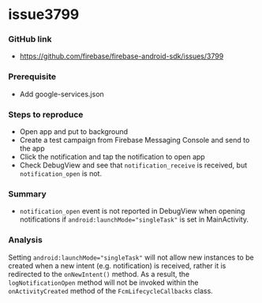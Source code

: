 # issue3799
### GitHub link
- https://github.com/firebase/firebase-android-sdk/issues/3799
### Prerequisite
- Add google-services.json
### Steps to reproduce
- Open app and put to background
- Create a test campaign from Firebase Messaging Console and send to the app
- Click the notification and tap the notification to open app
- Check DebugView and see that `notification_receive` is received, but `notification_open` is not.
### Summary
- `notification_open` event is not reported in DebugView when opening notifications if `android:launchMode="singleTask"` is set in MainActivity. 

### Analysis
Setting `android:launchMode="singleTask"` will not allow new instances to be created when a new intent (e.g. notification) is received, rather it is redirected to the `onNewIntent()` method.
As a result, the `logNotificationOpen` method will not be invoked within the `onActivityCreated` method of the `FcmLifecycleCallbacks` class.
